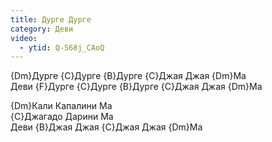 ```yaml
---
title: Дурге Дурге
category: Деви
video:
  - ytid: Q-568j_CAoQ
---
```

{Dm}Дурге {C}Дурге {B}Дурге {C}Джая Джая {Dm}Ма  
Деви {F}Дурге {C}Дурге {B}Дурге {C}Джая Джая {Dm}Ма

{Dm}Кали Капалини Ма  
{C}Джагадо Дарини Ма  
Деви {B}Джая Джая {C}Джая Джая {Dm}Ма